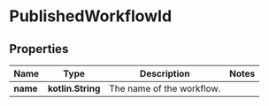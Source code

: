 
# PublishedWorkflowId

## Properties
Name | Type | Description | Notes
------------ | ------------- | ------------- | -------------
**name** | **kotlin.String** | The name of the workflow. | 



